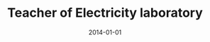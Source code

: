 ---
title: "Teacher of Electricity laboratory"
collection: teaching
type: "Undergraduate course"
permalink: /teaching/2023-winter-teaching-1
venue: "Department of physics, Isfahan University of Technology"
date: 2014-01-01
location: "Isfahan, Iran"
---